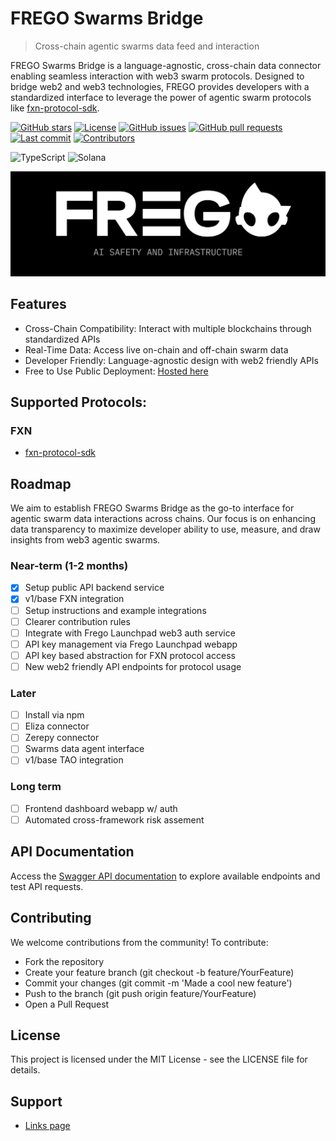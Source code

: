 # FREGO Swarms Bridge

> Cross-chain agentic swarms data feed and interaction

FREGO Swarms Bridge is a language-agnostic, cross-chain data connector enabling seamless interaction with web3 swarm protocols. Designed to bridge web2 and web3 technologies, FREGO provides developers with a standardized interface to leverage the power of agentic swarm protocols like [fxn-protocol-sdk](https://github.com/Oz-Networks/fxn-protocol-sdk).

[![GitHub stars](https://img.shields.io/github/stars/fregodotai/swarms-bridge?style=flat-square)](https://github.com/fregodotai/swarms-bridge/stargazers)
[![License](https://img.shields.io/badge/license-MIT-blue?style=flat-square)](https://github.com/fregodotai/swarms-bridge/blob/master/LICENSE)
[![GitHub issues](https://img.shields.io/github/issues/fregodotai/swarms-bridge?style=flat-square)](https://github.com/fregodotai/swarms-bridge/issues)
[![GitHub pull requests](https://img.shields.io/github/issues-pr/fregodotai/swarms-bridge?style=flat-square)](https://github.com/fregodotai/swarms-bridge/pulls)
[![Last commit](https://img.shields.io/github/last-commit/fregodotai/swarms-bridge?style=flat-square)](https://github.com/fregodotai/swarms-bridge/commits/master)
[![Contributors](https://img.shields.io/github/contributors/fregodotai/swarms-bridge?style=flat-square)](https://github.com/fregodotai/swarms-bridge/graphs/contributors)

![TypeScript](https://img.shields.io/badge/TypeScript-3178C6?style=flat-square&logo=typescript&logoColor=white)
![Solana](https://img.shields.io/badge/Solana-14F195?style=flat-square&logo=solana&logoColor=white&color=black)

![Cover](./Cover.png)

## Features

- Cross-Chain Compatibility: Interact with multiple blockchains through standardized APIs
- Real-Time Data: Access live on-chain and off-chain swarm data
- Developer Friendly: Language-agnostic design with web2 friendly APIs
- Free to Use Public Deployment: [Hosted here](https://data.frego.ai)

## Supported Protocols:

### FXN

- [fxn-protocol-sdk](https://github.com/Oz-Networks/fxn-protocol-sdk)

## Roadmap

We aim to establish FREGO Swarms Bridge as the go-to interface for agentic swarm data interactions across chains. Our focus is on enhancing data transparency to maximize developer ability to use, measure, and draw insights from web3 agentic swarms.

### Near-term (1-2 months)

- [x] Setup public API backend service
- [x] v1/base FXN integration
- [ ] Setup instructions and example integrations
- [ ] Clearer contribution rules
- [ ] Integrate with Frego Launchpad web3 auth service
- [ ] API key management via Frego Launchpad webapp
- [ ] API key based abstraction for FXN protocol access
- [ ] New web2 friendly API endpoints for protocol usage

### Later

- [ ] Install via npm
- [ ] Eliza connector
- [ ] Zerepy connector
- [ ] Swarms data agent interface
- [ ] v1/base TAO integration

### Long term

- [ ] Frontend dashboard webapp w/ auth
- [ ] Automated cross-framework risk assement

## API Documentation

Access the [Swagger API documentation](https://data.frego.ai/api-docs/) to explore available endpoints and test API requests.

## Contributing

We welcome contributions from the community! To contribute:

- Fork the repository
- Create your feature branch (git checkout -b feature/YourFeature)
- Commit your changes (git commit -m 'Made a cool new feature')
- Push to the branch (git push origin feature/YourFeature)
- Open a Pull Request

## License

This project is licensed under the MIT License - see the LICENSE file for details.

## Support

- [Links page](https://links.frego.ai)
